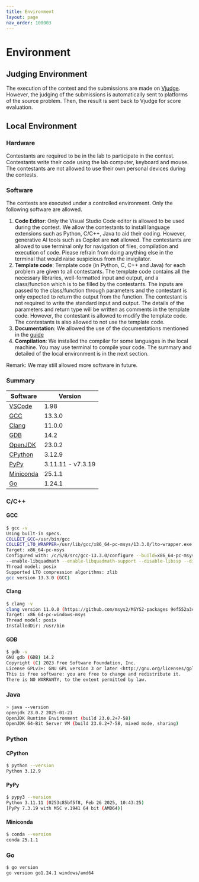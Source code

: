 ```yaml
---
title: Environment
layout: page
nav_order: 100003
---
```

# Environment

## Judging Environment

The execution of the contest and the submissions are made on [Vjudge](https://vjudge.net/). However, the judging of the submissions is automatically sent to platforms of the source problem. Then, the result is sent back to Vjudge for score evaluation.

## Local Environment
### Hardware

Contestants are required to be in the lab to participate in the contest. Contestants write their code using the lab computer, keyboard and mouse. The contestants are not allowed to use their own personal devices during the contests.

### Software

The contests are executed under a controlled environment. Only the following software are allowed. 
1. **Code Editor**: Only the Visual Studio Code editor is allowed to be used during the contest. We allow the contestants to install language extensions such as Python, C/C++, Java to aid their coding. However, generative AI tools such as Copilot are **not** allowed. The contestants are allowed to use terminal only for navigation of files, compilation and execution of code. Please refrain from doing anything else in the terminal that would raise suspicious from the invigilator.
2. **Template code**: Template code (in Python, C, C++ and Java) for each problem are given to all contestants. The template code contains all the necessary libraries, well-formatted input and output, and a class/function which is to be filled by the contestants. The inputs are passed to the class/function through parameters and the contestant is only expected to return the output from the function. The contestant is not required to write the standard input and output. The details of the parameters and return type will be written as comments in the template code. However, the contestant is allowed to modify the template code. The contestants is also allowed to not use the template code. 
3. **Documentation**: We allowed the use of the documentations mentioned in the [guide](../guide) 
4. **Compilation**: We installed the compiler for some languages in the local machine. You may use terminal to compile your code. The summary and detailed of the local environment is in the next section.

Remark: We may still allowed more software in future.
### Summary

| Software | Version |
| -------- | ------- |
| [VSCode](https://code.visualstudio.com/) | 1.98 |
| [GCC](https://gcc.gnu.org/) | 13.3.0 |
| [Clang](https://clang.llvm.org/) | 11.0.0 |
| [GDB](https://www.gnu.org/software/gdb/) | 14.2 |
| [OpenJDK](https://openjdk.java.net/) | 23.0.2 |
| [CPython](https://www.python.org/) | 3.12.9 |
| [PyPy](https://www.pypy.org/) | 3.11.11 - v7.3.19 |
| [Miniconda](https://www.anaconda.com/docs/getting-started/miniconda/main) | 25.1.1 |
| [Go](https://go.dev/) | 1.24.1 |

### C/C++

#### GCC

```sh
$ gcc -v
Using built-in specs.
COLLECT_GCC=/usr/bin/gcc
COLLECT_LTO_WRAPPER=/usr/lib/gcc/x86_64-pc-msys/13.3.0/lto-wrapper.exe
Target: x86_64-pc-msys
Configured with: /c/S/B/src/gcc-13.3.0/configure --build=x86_64-pc-msys --prefix=/usr --libexecdir=/usr/lib --enable-bootstrap --enable-static --enable-shared --enable-shared-libgcc --enable-version-specific-runtime-libs --with-arch=nocona --with-tune=generic --disable-multilib --enable-__cxa_atexit --with-dwarf2 --enable-languages=c,c++,lto --enable-graphite --enable-threads=posix --enable-libatomic --enable-libgomp --disable-libitm 
--enable-libquadmath --enable-libquadmath-support --disable-libssp --disable-win32-registry --disable-symvers --with-gnu-ld --with-gnu-as --disable-isl-version-check --enable-checking=release --without-libiconv-prefix --without-libintl-prefix --with-system-zlib --enable-linker-build-id --enable-libstdcxx-filesystem-ts
Thread model: posix
Supported LTO compression algorithms: zlib
gcc version 13.3.0 (GCC)
```

#### Clang

```sh
$ clang -v
clang version 11.0.0 (https://github.com/msys2/MSYS2-packages 9ef552a3c4cc9410d2b1fb6f22a0cdda3bc09a64)
Target: x86_64-pc-windows-msys
Thread model: posix
InstalledDir: /usr/bin
```

#### GDB

```sh
$ gdb -v
GNU gdb (GDB) 14.2
Copyright (C) 2023 Free Software Foundation, Inc.
License GPLv3+: GNU GPL version 3 or later <http://gnu.org/licenses/gpl.html>
This is free software: you are free to change and redistribute it.
There is NO WARRANTY, to the extent permitted by law.
```

### Java

```sh
> java --version
openjdk 23.0.2 2025-01-21
OpenJDK Runtime Environment (build 23.0.2+7-58)
OpenJDK 64-Bit Server VM (build 23.0.2+7-58, mixed mode, sharing)
```

### Python

#### CPython

```sh
$ python --version
Python 3.12.9
```

#### PyPy

```sh
$ pypy3 --version
Python 3.11.11 (0253c85bf5f8, Feb 26 2025, 10:43:25)
[PyPy 7.3.19 with MSC v.1941 64 bit (AMD64)]
```

#### Miniconda

```sh
$ conda --version
conda 25.1.1
```

### Go

```sh
$ go version
go version go1.24.1 windows/amd64
```

